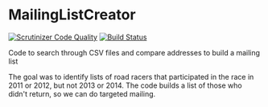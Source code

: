 # MailingListCreator

[![Scrutinizer Code Quality](https://scrutinizer-ci.com/g/SparkMacon/MailingListCreator/badges/quality-score.png?b=master)](https://scrutinizer-ci.com/g/SparkMacon/MailingListCreator/?branch=master) [![Build Status](https://scrutinizer-ci.com/g/SparkMacon/MailingListCreator/badges/build.png?b=master)](https://scrutinizer-ci.com/g/SparkMacon/MailingListCreator/build-status/master)

Code to search through CSV files and compare addresses to build a mailing list

The goal was to identify lists of road racers that participated in the race in 2011 or 2012, but not 2013 or 2014. The code builds a list of those who didn't return, so we can do targeted mailing.
